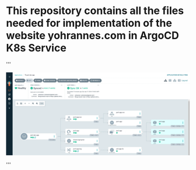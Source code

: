 # This repository contains all the files needed for implementation of the website yohrannes.com in ArgoCD K8s Service

''' 

![CD completed!](argocd-notes/RUNNING(°-°)b.webp)

'''
